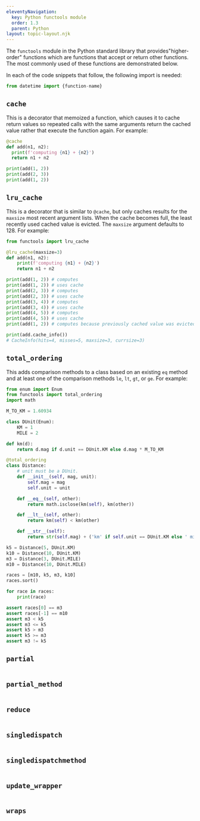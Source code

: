 ```yaml
---
eleventyNavigation:
  key: Python functools module
  order: 1.3
  parent: Python
layout: topic-layout.njk
---
```


<!-- markdownlint-disable MD013 -->

The `functools` module in the Python standard library
that provides"higher-order" functions
which are functions that accept or return other functions.
The most commonly used of these functions are demonstrated below.

In each of the code snippets that follow,
the following import is needed:

```python
from datetime import {function-name}
```

## `cache`

This is a decorator that memoized a function,
which causes it to cache return values
so repeated calls with the same arguments return the cached value
rather that execute the function again.
For example:

```python
@cache
def add(n1, n2):
  print(f'computing {n1} + {n2}')
  return n1 + n2

print(add(1, 2))
print(add(2, 3))
print(add(1, 2))
```

## `lru_cache`

This is a decorator that is similar to `@cache`,
but only caches results for the `maxsize` most recent argument lists.
When the cache becomes full, the least recently used cached value is evicted.
The `maxsize` argument defaults to 128.
For example:

```python
from functools import lru_cache

@lru_cache(maxsize=3)
def add(n1, n2):
    print(f'computing {n1} + {n2}')
    return n1 + n2

print(add(1, 2)) # computes
print(add(1, 2)) # uses cache
print(add(2, 3)) # computes
print(add(2, 3)) # uses cache
print(add(3, 4)) # computes
print(add(3, 4)) # uses cache
print(add(4, 5)) # computes
print(add(4, 5)) # uses cache
print(add(1, 2)) # computes because previously cached value was evicted

print(add.cache_info())
# CacheInfo(hits=4, misses=5, maxsize=3, currsize=3)
```

## `total_ordering`

This adds comparison methods to a class based on an existing
`eq` method and at least one of the comparison methods
`le`, `lt`, `gt`, or `ge`.
For example:

```python
from enum import Enum
from functools import total_ordering
import math

M_TO_KM = 1.60934

class DUnit(Enum):
    KM = 1
    MILE = 2

def km(d):
    return d.mag if d.unit == DUnit.KM else d.mag * M_TO_KM

@total_ordering
class Distance:
    # unit must be a DUnit.
    def __init__(self, mag, unit):
        self.mag = mag
        self.unit = unit

    def __eq__(self, other):
        return math.isclose(km(self), km(other))

    def __lt__(self, other):
        return km(self) < km(other)

    def __str__(self):
        return str(self.mag) + ('km' if self.unit == DUnit.KM else ' mile')

k5 = Distance(5, DUnit.KM)
k10 = Distance(10, DUnit.KM)
m3 = Distance(3, DUnit.MILE)
m10 = Distance(10, DUnit.MILE)

races = [m10, k5, m3, k10]
races.sort()

for race in races:
    print(race)

assert races[0] == m3
assert races[-1] == m10
assert m3 < k5
assert m3 <= k5
assert k5 > m3
assert k5 >= m3
assert m3 != k5
```

## `partial`

```python

```

## `partial_method`

```python

```

## `reduce`

```python

```

## `singledispatch`

```python

```

## `singledispatchmethod`

```python

```

## `update_wrapper`

```python

```

## `wraps`

```python

```
